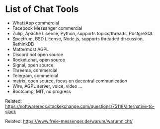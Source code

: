 # List of Chat Tools

* WhatsApp commercial
* Facebook Messanger commercial
* Zulip, Apache License, Python, supports topics/threads, PostgreSQL
* Spectrum, BSD License, Node.js, supports threaded discussion, RethinkDB
* Mattermost AGPL
* Discord not open source
* Rocket.chat, open source
* Signal, open source 
* Threema, commercial
* Telegram, commercial
* matrix, open source, focus on decentral communication
* Wire, AGPL server, voice, video ...
* Bootcamp, MIT, no progress

Related: https://softwarerecs.stackexchange.com/questions/75118/alternative-to-slack

Related: https://www.freie-messenger.de/warum/warumnicht/
